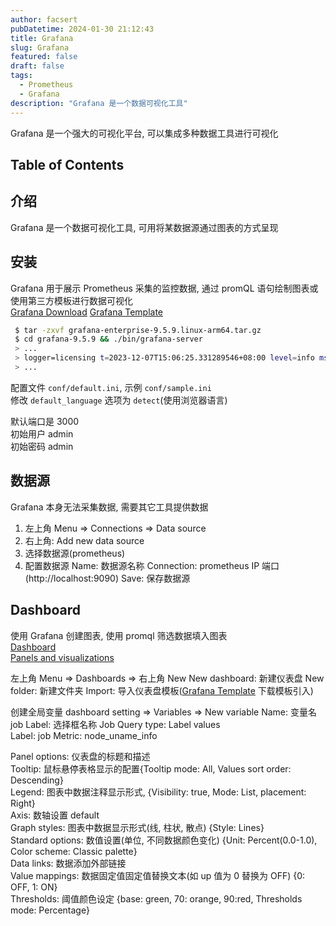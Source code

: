 ```yaml
---
author: facsert
pubDatetime: 2024-01-30 21:12:43
title: Grafana
slug: Grafana
featured: false
draft: false
tags:
  - Prometheus
  - Grafana
description: "Grafana 是一个数据可视化工具"
---
```


Grafana 是一个强大的可视化平台, 可以集成多种数据工具进行可视化  

## Table of Contents

## 介绍

Grafana 是一个数据可视化工具, 可用将某数据源通过图表的方式呈现  


## 安装

Grafana 用于展示 Prometheus 采集的监控数据, 通过 promQL 语句绘制图表或使用第三方模板进行数据可视化  
[Grafana Download](https://grafana.com/grafana/download?pg=graf&plcmt=deploy-box-1)
[Grafana Template](https://grafana.com/grafana/dashboards/)

```bash
 $ tar -zxvf grafana-enterprise-9.5.9.linux-arm64.tar.gz
 $ cd grafana-9.5.9 && ./bin/grafana-server
 > ...
 > logger=licensing t=2023-12-07T15:06:25.331289546+08:00 level=info msg="Validated license token" appURL=http://localhost:3000/ source=disk status=NotFound
 > ...
```

配置文件 `conf/default.ini`, 示例 `conf/sample.ini`  
修改 `default_language` 选项为 `detect`(使用浏览器语言)  

默认端口是 3000  
初始用户 admin  
初始密码 admin  

## 数据源

Grafana 本身无法采集数据, 需要其它工具提供数据  

1. 左上角 Menu => Connections => Data source
2. 右上角: Add new data source
3. 选择数据源(prometheus)
4. 配置数据源
   Name: 数据源名称
   Connection: prometheus IP 端口(http://localhost:9090)
   Save: 保存数据源

## Dashboard

使用 Grafana 创建图表, 使用 promql 筛选数据填入图表  
[Dashboard](https://grafana.com/docs/grafana/latest/dashboards/)  
[Panels and visualizations](https://grafana.com/docs/grafana/latest/panels-visualizations/)  

  左上角 Menu => Dashboards => 右上角 New
  New dashboard: 新建仪表盘
  New folder: 新建文件夹
  Import: 导入仪表盘模板([Grafana Template](#安装) 下载模板引入)

创建全局变量
dashboard setting => Variables => New variable
Name: 变量名  job
Label: 选择框名称 Job
Query type: Label values  
Label: job
Metric: node_uname_info

Panel options: 仪表盘的标题和描述  
Tooltip: 鼠标悬停表格显示的配置{Tooltip mode: All, Values sort order: Descending}  
Legend: 图表中数据注释显示形式, {Visibility: true, Mode: List, placement: Right}  
Axis: 数轴设置 default  
Graph styles: 图表中数据显示形式(线, 柱状, 散点) {Style: Lines}  
Standard options: 数值设置(单位, 不同数据颜色变化) {Unit: Percent(0.0-1.0), Color scheme: Classic palette}  
Data links: 数据添加外部链接  
Value mappings: 数据固定值固定值替换文本(如 up 值为 0 替换为 OFF) {0: OFF, 1: ON}  
Thresholds: 阈值颜色设定 {base: green, 70: orange, 90:red, Thresholds mode: Percentage}  



